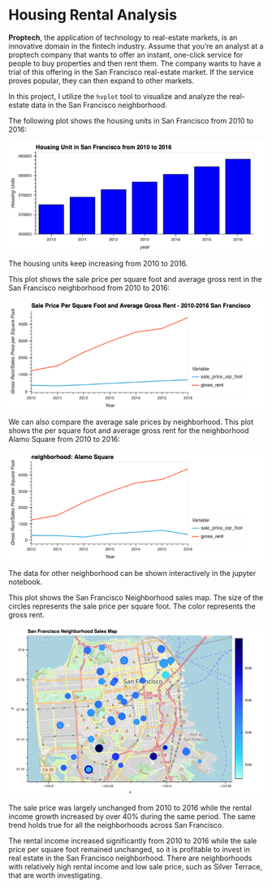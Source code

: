 # Housing Rental Analysis

<b>Proptech</b>, the application of technology to real-estate markets, is an innovative domain in the fintech industry. Assume that you’re an analyst at a proptech company that wants to offer an instant, one-click service for people to buy properties and then rent them. The company wants to have a trial of this offering in the San Francisco real-estate market. If the service proves popular, they can then expand to other markets.

In this project, I utilize the `hvplot` tool to visualize and analyze the real-estate data in the San Francisco neighborhood. 

The following plot shows the housing units in San Francisco from 2010 to 2016:

![](./figures/housing_units_2010_2016.png)

The housing units keep increasing from 2010 to 2016. 

This plot shows the sale price per square foot and average gross rent in the San Francisco neighborhood from 2010 to 2016:

![](./figures/saleprice_grossrent.png)

We can also compare the average sale prices by neighborhood. This plot shows the per square foot and average gross rent for the neighborhood Alamo Square from 2010 to 2016:

![](./figures/saleprice_grossrent_Alamo_Square.png)

The data for other neighborhood can be shown interactively in the jupyter notebook. 

This plot shows the San Francisco Neighborhood sales map. The size of the circles represents the sale price per square foot. The color represents the gross rent. 

![](./figures/salesmap.png)

The sale price was largely unchanged from 2010 to 2016 while the rental income growth increased by over 40% during the same period. The same trend holds true for all the neighborhoods across San Francisco. 

The rental income increased significantly from 2010 to 2016 while the sale price per square foot remained unchanged, so it is profitable to invest in real estate in the San Francisco neighborhood. There are neighborhoods with relatively high rental income and low sale price, such as Silver Terrace, that are worth investigating. 